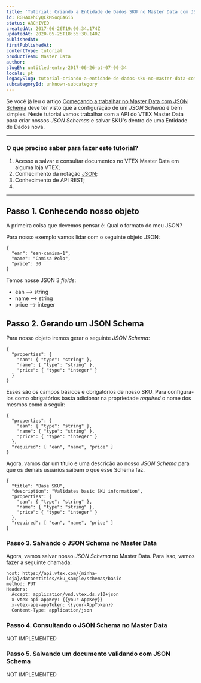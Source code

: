 ```yaml
---
title: 'Tutorial: Criando a Entidade de Dados SKU no Master Data com JSON Schema'
id: RGHAXehCyQCkMSoq0A6iS
status: ARCHIVED
createdAt: 2017-06-26T19:00:34.174Z
updatedAt: 2020-05-25T18:55:30.140Z
publishedAt: 
firstPublishedAt: 
contentType: tutorial
productTeam: Master Data
author: 
slugEN: untitled-entry-2017-06-26-at-07-00-34
locale: pt
legacySlug: tutorial-criando-a-entidade-de-dados-sku-no-master-data-com-json-schema
subcategoryId: unknown-subcategory
---
```


Se você já leu o artigo <a href="https://app.contentful.com/spaces/alneenqid6w5/entries/6uLbweaMBGqOm44cESMkEQ" target="_blank">Começando a trabalhar no Master Data com JSON Schema</a> deve ter visto que a configuração de um *JSON Schema* é bem simples. Neste tutorial vamos trabalhar com a API do VTEX Master Data para criar nossos *JSON Schemas* e salvar SKU's dentro de uma Entidade de Dados nova.

___________

### O que preciso saber para fazer este tutorial?

1. Acesso a salvar e consultar documentos no VTEX Master Data em alguma loja VTEX;
2. Conhecimento da notação [JSON](http://www.json.org/json-pt.html);
3. Conhecimento de API REST;
4. 

_________

## Passo 1. Conhecendo nosso objeto

A primeira coisa que devemos pensar é: Qual o formato do meu JSON?

Para nosso exemplo vamos lidar com o seguinte objeto JSON:

```
{
  "ean": "ean-camisa-1",
  "name": "Camisa Polo",
  "price": 30
}
```

Temos nosse JSON 3 *fields*: 
- ean --> string
- name --> string
- price --> integer

## Passo 2. Gerando um JSON Schema
Para nosso objeto iremos gerar o seguinte *JSON Schema*:
```
{
  "properties": {
    "ean": { "type": "string" },
    "name": { "type": "string" },
    "price": { "type": "integer" }
  }
}
```

Esses são os campos básicos e obrigatórios de nosso SKU. Para configurá-los como obrigatórios basta adicionar na propriedade *required* o nome dos mesmos como a seguir:

```
{
  "properties": {
    "ean": { "type": "string" },
    "name": { "type": "string" },
    "price": { "type": "integer" }
  },
  "required": [ "ean", "name", "price" ]
}
```

Agora, vamos dar um título e uma descrição ao nosso *JSON Schema* para que os demais usuários saibam o que esse Schema faz.

```
{
  "title": "Base SKU",
  "description": "Validates basic SKU information",
  "properties": {
    "ean": { "type": "string" },
    "name": { "type": "string" },
    "price": { "type": "integer" }
  },
  "required": [ "ean", "name", "price" ]
}
```

### Passo 3. Salvando o JSON Schema no Master Data

Agora, vamos salvar nosso *JSON Schema* no Master Data. Para isso, vamos fazer a seguinte chamada:

```
host: https://api.vtex.com/{minha-loja}/dataentities/sku_sample/schemas/basic
method: PUT
Headers: 
  Accept: application/vnd.vtex.ds.v10+json
  x-vtex-api-appKey: {{your-AppKey}}
  x-vtex-api-appToken: {{your-AppToken}}
  Content-Type: application/json
```

### Passo 4. Consultando o JSON Schema no Master Data
NOT IMPLEMENTED

### Passo 5. Salvando um documento validando com JSON Schema
NOT IMPLEMENTED
